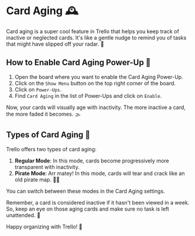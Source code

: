 # Card Aging 🕰️

Card aging is a super cool feature in Trello that helps you keep track of inactive or neglected cards. It's like a gentle nudge to remind you of tasks that might have slipped off your radar. 📡

## How to Enable Card Aging Power-Up 🚀

1. Open the board where you want to enable the Card Aging Power-Up.
2. Click on the `Show Menu` button on the top right corner of the board. 
3. Click on `Power-Ups`.
4. Find `Card Aging` in the list of Power-Ups and click on `Enable`.

Now, your cards will visually age with inactivity. The more inactive a card, the more faded it becomes. 🌫️

## Types of Card Aging 🔄

Trello offers two types of card aging:

1. **Regular Mode**: In this mode, cards become progressively more transparent with inactivity.
2. **Pirate Mode**: Arr matey! In this mode, cards will tear and crack like an old pirate map. 🏴‍☠️

You can switch between these modes in the Card Aging settings.

Remember, a card is considered inactive if it hasn't been viewed in a week. So, keep an eye on those aging cards and make sure no task is left unattended. 👀

Happy organizing with Trello! 🎉
